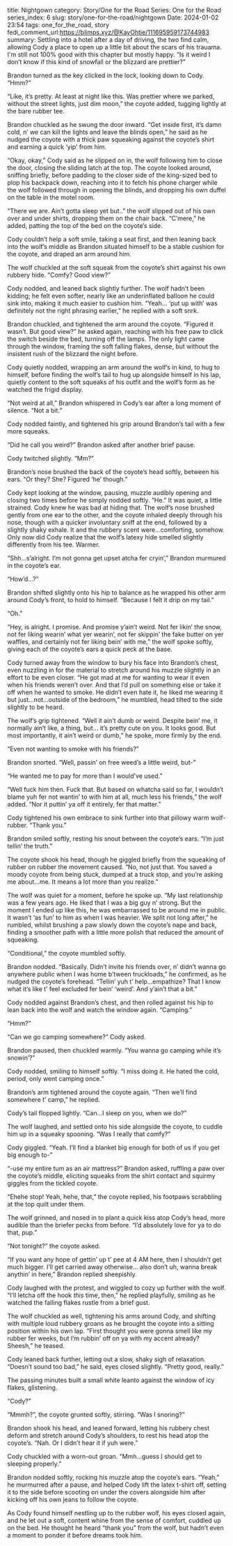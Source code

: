 title: Nightgown
category: Story/One for the Road
Series: One for the Road
series_index: 6
slug: story/one-for-the-road/nightgown
Date: 2024-01-02 23:54
tags: one_for_the_road, story
fedi_comment_url:https://blimps.xyz/@KayOhtie/111695959173744983
summary: Settling into a hotel after a day of driving, the two find calm, allowing Cody a place to open up a little bit about the scars of his trauama. I'm still not 100% good with this chapter but mostly happy.
“Is it weird I don’t know if this kind of snowfall or the blizzard are prettier?”

Brandon turned as the key clicked in the lock, looking down to Cody. “Hmm?”

“Like, it’s pretty. At least at night like this. Was prettier where we parked, without the street lights, just dim moon,” the coyote added, tugging lightly at the bare rubber tee.

Brandon chuckled as he swung the door inward. “Get inside first, it’s damn cold, n’ we can kill the lights and leave the blinds open,” he said as he nudged the coyote with a thick paw squeaking against the coyote’s shirt and earning a quick ‘yip’ from him.

“Okay, okay,” Cody said as he slipped on in, the wolf following him to close the door, closing the sliding latch at the top. The coyote looked around, sniffing briefly, before padding to the closer side of the king-sized bed to plop his backpack down, reaching into it to fetch his phone charger while the wolf followed through in opening the blinds, and dropping his own duffel on the table in the motel room.

“There we are. Ain’t gotta sleep yet but..” the wolf slipped out of his own over and under shirts, dropping them on the chair back. “C’mere,” he added, patting the top of the bed on the coyote’s side.

Cody couldn’t help a soft smile, taking a seat first, and then leaning back into the wolf’s middle as Brandon situated himself to be a stable cushion for the coyote, and draped an arm around him.

The wolf chuckled at the soft squeak from the coyote’s shirt against his own rubbery hide. “Comfy? Good view?”

Cody nodded, and leaned back slightly further. The wolf hadn’t been kidding; he felt even softer, nearly like an underinflated balloon he could sink into, making it much easier to cushion him. “Yeah… ‘put up with’ was definitely not the right phrasing earlier,” he replied with a soft snrk.

Brandon chuckled, and tightened the arm around the coyote. “Figured it wasn’t. But good view?” he asked again, reaching with his free paw to click the switch beside the bed, turning off the lamps. The only light came through the window, framing the soft falling flakes, dense, but without the insistent rush of the blizzard the night before.

Cody quietly nodded, wrapping an arm around the wolf’s in kind, to hug to himself, before finding the wolf’s tail to hug up alongside himself in his lap, quietly content to the soft squeaks of his outfit and the wolf’s form as he watched the frigid display.

“Not weird at all,” Brandon whispered in Cody’s ear after a long moment of silence. “Not a bit.”

Cody nodded faintly, and tightened his grip around Brandon’s tail with a few more squeaks.

“Did he call you weird?” Brandon asked after another brief pause.

Cody twitched slightly. “Mm?”

Brandon’s nose brushed the back of the coyote’s head softly, between his ears. “Or they? She? Figured ‘he’ though.”

Cody kept looking at the window, pausing, muzzle audibly opening and closing two times before he simply nodded softly. “He.” It was quiet, a little strained. Cody knew he was bad at hiding that. The wolf’s nose brushed gently from one ear to the other, and the coyote inhaled deeply through his nose, though with a quicker involuntary sniff at the end, followed by a slightly shaky exhale. It and the rubbery scent were...comforting, somehow. Only now did Cody realize that the wolf’s latexy hide smelled slightly differently from his tee. Warmer.

“Shh…s’alright. I’m not gonna get upset atcha fer cryin’,” Brandon murmured in the coyote’s ear.

“How’d…?”

Brandon shifted slightly onto his hip to balance as he wrapped his other arm around Cody’s front, to hold to himself. “Because I felt it drip on my tail.”

“Oh.”

“Hey, is alright. I promise. And promise y’ain’t weird. Not fer likin’ the snow, not fer liking wearin’ what yer wearin’, not fer skippin’ the fake butter on yer waffles, and certainly not fer liking bein’ with me,” the wolf spoke softly, giving each of the coyote’s ears a quick peck at the base.

Cody turned away from the window to bury his face into Brandon’s chest, even nuzzling in for the material to stretch around his muzzle slightly in an effort to be even closer. “He got mad at me for wanting to wear it even when his friends weren’t over. And that I’d pull on something else or take it off when he wanted to smoke. He didn’t even hate it, he liked me wearing it but just...not...outside of the bedroom,” he mumbled, head tilted to the side slightly to be heard.

The wolf’s grip tightened. “Well it ain’t dumb or weird. Despite bein’ me, it normally ain’t like, a thing, but… it’s pretty cute on you. It looks good. But most importantly, it ain’t weird or dumb,” he spoke, more firmly by the end.

“Even not wanting to smoke with his friends?”

Brandon snorted. “Well, passin’ on free weed’s a little weird, but-”

“He wanted me to pay for more than I would’ve used.”

“Well fuck him then. Fuck that. But based on whatcha said so far, I wouldn’t blame yuh fer not wantin’ to with him at all, much less his friends,” the wolf added. “Nor it puttin’ ya off it entirely, fer that matter.”

Cody tightened his own embrace to sink further into that pillowy warm wolf-rubber. “Thank you.”

Brandon smiled softly, resting his snout between the coyote’s ears. “I’m just tellin’ the truth.”

The coyote shook his head, though he giggled briefly from the squeaking of rubber on rubber the movement caused. “No, not just that. You saved a moody coyote from being stuck, dumped at a truck stop, and you’re asking me about...me. It means a lot more than you realize.”

The wolf was quiet for a moment, before he spoke up. “My last relationship was a few years ago. He liked that I was a big guy n’ strong. But the moment I ended up like this, he was embarrassed to be around me in public. It wasn’t ‘as fun’ to him as when I was heavier. We split not long after,” he rumbled, whilst brushing a paw slowly down the coyote’s nape and back, finding a smoother path with a little more polish that reduced the amount of squeaking.

“Conditional,” the coyote mumbled softly.

Brandon nodded. “Basically. Didn’t invite his friends over, n’ didn’t wanna go anywhere public when I was home b’tween truckloads,” he confirmed, as he nudged the coyote’s forehead. “Tellin’ yuh t’ help...empathize? That I know what it’s like t’ feel excluded fer bein’ ‘weird’. And y’ain’t that a bit.”

Cody nodded against Brandon’s chest, and then rolled against his hip to lean back into the wolf and watch the window again. “Camping.”

“Hmm?”

“Can we go camping somewhere?” Cody asked.

Brandon paused, then chuckled warmly. “You wanna go camping while it’s snowin’?”

Cody nodded, smiling to himself softly. “I miss doing it. He hated the cold, period, only went camping once.”

Brandon’s arm tightened around the coyote again. “Then we’ll find somewhere t’ camp,” he replied.

Cody’s tail flopped lightly. “Can...I sleep on you, when we do?”

The wolf laughed, and settled onto his side alongside the coyote, to cuddle him up in a squeaky spooning. “Was I really that comfy?”

Cody giggled. “Yeah. I’ll find a blanket big enough for both of us if you get big enough to-”

“-use my entire tum as an air mattress?” Brandon asked, ruffling a paw over the coyote’s middle, eliciting squeaks from the shirt contact and squirmy giggles from the tickled coyote.

“Ehehe stop! Yeah, hehe, that,” the coyote replied, his footpaws scrabbling at the top quilt under them.

The wolf grinned, and nosed in to plant a quick kiss atop Cody’s head, more audible than the briefer pecks from before. “I’d absolutely love for ya to do that, pup.”

“Not tonight?” the coyote asked.

“If you want any hope of gettin’ up t’ pee at 4 AM here, then I shouldn’t get much bigger. I’ll get carried away otherwise… also don’t uh, wanna break anythin’ in here,” Brandon replied sheepishly.

Cody laughed with the protest, and wiggled to cozy up further with the wolf. “I’ll letcha off the hook *this* time, then,” he replied playfully, smiling as he watched the falling flakes rustle from a brief gust.

The wolf chuckled as well, tightening his arms around Cody, and shifting with multiple loud rubbery groans as he brought the coyote into a sitting position within his own lap. “First thought you were gonna smell like my rubber fer weeks, but I’m rubbin’ off on ya with my accent already? Sheesh,” he teased.

Cody leaned back further, letting out a slow, shaky sigh of relaxation. “Doesn’t sound too bad,” he said, eyes closed slightly. “Pretty good, really.”

The passing minutes built a small white leanto against the window of icy flakes, glistening.

“Cody?”

“Mmmh?”, the coyote grunted softly, stirring. “Was I snoring?”

Brandon shook his head, and leaned forward, letting his rubbery chest deform and stretch around Cody’s shoulders, to rest his head atop the coyote’s. “Nah. Or I didn’t hear it if yuh were.”

Cody chuckled with a worn-out groan. “Mmh...guess I should get to sleeping properly.”

Brandon nodded softly, rocking his muzzle atop the coyote’s ears. “Yeah,” he murmurred after a pause, and helped Cody lift the latex t-shirt off, setting it to the side before scooting on under the covers alongside him after kicking off his own jeans to follow the coyote.

As Cody found himself nestling up to the rubber wolf, his eyes closed again, and he let out a soft, content whine from the sense of comfort, cuddled up on the bed. He thought he heard “thank you” from the wolf, but hadn’t even a moment to ponder it before dreams took him.